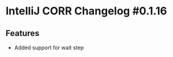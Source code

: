 <h1>IntelliJ CORR Changelog #0.1.16</h1>
<h2>Features</h2>
<ul>
    <li>Added support for wait step</li>
</ul>